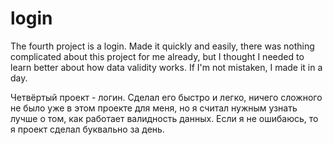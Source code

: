 # login

The fourth project is a login. Made it quickly and easily, there was nothing complicated about this project for me already, but I thought I needed to learn better about how data validity works. If I'm not mistaken, I made it in a day.

Четвёртый проект - логин. Сделал его быстро и легко, ничего сложного не было уже в этом проекте для меня, но я считал нужным узнать лучше о том, как работает валидность данных. Если я не ошибаюсь, то я проект сделал буквально за день.
